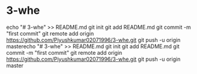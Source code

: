 # 3-whe
echo "# 3-whe" >> README.md
git init
git add README.md
git commit -m "first commit"
git remote add origin https://github.com/Piyushkumar02071996/3-whe.git
git push -u origin masterecho "# 3-whe" >> README.md
git init
git add README.md
git commit -m "first commit"
git remote add origin https://github.com/Piyushkumar02071996/3-whe.git
git push -u origin master
